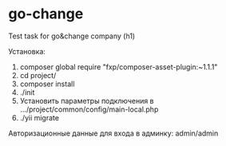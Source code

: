 # go-change
Test task for go&amp;change company (h1)

Установка:
1. composer global require "fxp/composer-asset-plugin:~1.1.1"
2. cd project/
3. composer install
4. ./init
5. Установить параметры подключения в .../project/common/config/main-local.php
6. ./yii migrate

Авторизационные данные для входа в админку: admin/admin
